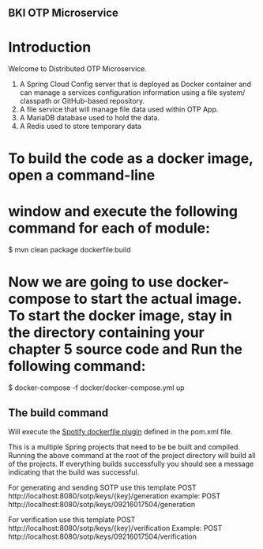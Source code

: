 ## BKI OTP Microservice
# Introduction
Welcome to Distributed OTP Microservice.  

1.  A Spring Cloud Config server that is deployed as Docker container and can manage a services configuration information using a file system/ classpath or GitHub-based repository.
2.  A file service that will manage file data used within OTP App.
3.  A MariaDB database used to hold the data.
4.  A Redis used to store temporary data

# To build the code as a docker image, open a command-line 
# window and execute the following command for each of module:
$ mvn clean package dockerfile:build

# Now we are going to use docker-compose to start the actual image.  To start the docker image, stay in the directory containing  your chapter 5 source code and  Run the following command: 
$ docker-compose -f docker/docker-compose.yml up

## The build command

Will execute the [Spotify dockerfile plugin](https://github.com/spotify/dockerfile-maven) defined in the pom.xml file.  

This is a multiple Spring projects that need to be be built and compiled.  Running the above command at the root of the project directory will build all of the projects.  If everything builds successfully you should see a message indicating that the build was successful.


For generating and sending SOTP use this template
POST http://localhost:8080/sotp/keys/{key}/generation
example:
POST  http://localhost:8080/sotp/keys/09216017504/generation

For verification use this template
POST http://localhost:8080/sotp/keys/{key}/verification
Example:
POST http://localhost:8080/sotp/keys/09216017504/verification 
